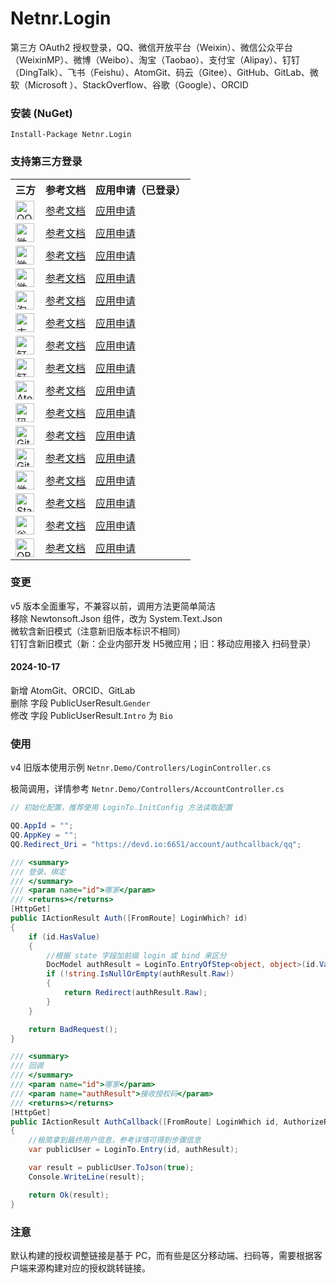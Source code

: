 # Netnr.Login
第三方 OAuth2 授权登录，QQ、微信开放平台（Weixin）、微信公众平台（WeixinMP）、微博（Weibo）、淘宝（Taobao）、支付宝（Alipay）、钉钉（DingTalk）、飞书（Feishu）、AtomGit、码云（Gitee）、GitHub、GitLab、微软（Microsoft ）、StackOverflow、谷歌（Google）、ORCID

### 安装 (NuGet)
```
Install-Package Netnr.Login
```

### 支持第三方登录
<table>
    <tr><th>三方</th><th>参考文档</th><th>应用申请（已登录）</th></tr>
    <tr>
        <td><img src="https://gs.zme.ink/static/login/qq.svg" height="30" title="QQ"></td>
        <td><a target="_blank" href="https://wiki.connect.qq.com/准备工作_oauth2-0">参考文档</a></td>
        <td><a target="_blank" href="https://connect.qq.com/manage.html">应用申请</a></td>
    </tr>
    <tr>
        <td><img src="https://gs.zme.ink/static/login/weixin.svg" height="30" title="微信开放平台/Weixin"></td>
        <td><a target="_blank" href="https://developers.weixin.qq.com/doc/oplatform/Website_App/WeChat_Login/Wechat_Login.html">参考文档</a></td>
        <td><a target="_blank" href="https://open.weixin.qq.com">应用申请</a></td>
    </tr>
    <tr>
        <td><img src="https://gs.zme.ink/static/login/weixinmp.svg" height="30" title="微信公众平台/WeixinMP"></td>
        <td><a target="_blank" href="https://developers.weixin.qq.com/doc/offiaccount/OA_Web_Apps/Wechat_webpage_authorization.html">参考文档</a></td>
        <td><a target="_blank" href="https://mp.weixin.qq.com">应用申请</a></td>
    </tr>
    <tr>
        <td><img src="https://gs.zme.ink/static/login/weibo.svg" height="30" title="微博/Weibo"></td>
        <td><a target="_blank" href="https://open.weibo.com/wiki/Connect/login">参考文档</a></td>
        <td><a target="_blank" href="https://open.weibo.com/apps">应用申请</a></td>
    </tr>
    <tr>
        <td><img src="https://gs.zme.ink/static/login/taobao.svg" height="30" title="淘宝"></td>
        <td><a target="_blank" href="https://open.taobao.com/doc.htm?docId=118&docType=1&spm=a219a.7395903.0.0.6a4239715JvKjW">参考文档</a></td>
        <td><a target="_blank" href="https://console.open.taobao.com/">应用申请</a></td>
    </tr>
    <tr>
        <td><img src="https://gs.zme.ink/static/login/alipay.svg" height="30" title="支付宝/Alipay"></td>
        <td><a target="_blank" href="https://opendocs.alipay.com/open/263/105809">参考文档</a></td>
        <td><a target="_blank" href="https://open.alipay.com/develop/manage">应用申请</a></td>
    </tr>
    <tr>
        <td><img src="https://gs.zme.ink/static/login/dingtalk.svg" height="30" title="钉钉/DingTalk"></td>
        <td><a target="_blank" href="https://open.dingtalk.com/document/tutorial/scan-qr-code-to-log-on-to-third-party-websites">参考文档</a></td>
        <td><a target="_blank" href="https://open-dev.dingtalk.com/#/loginMan">应用申请</a></td>
    </tr>
    <tr>
        <td><img src="https://gs.zme.ink/static/login/feishu.svg" height="30" title="钉钉/DingTalk"></td>
        <td><a target="_blank" href="https://open.feishu.cn/document/common-capabilities/sso/web-application-sso/web-app-overview">参考文档</a></td>
        <td><a target="_blank" href="https://open.feishu.cn/app">应用申请</a></td>
    </tr>
    <tr>
        <td><img src="https://gs.zme.ink/static/login/atomgit.svg" height="30" title="AtomGit"></td>
        <td><a target="_blank" href="https://docs.atomgit.com/oauth/">参考文档</a></td>
        <td><a target="_blank" href="https://atomgit.com">应用申请</a></td>
    </tr>
    <tr>
        <td><img src="https://gs.zme.ink/static/login/gitee.svg" height="30" title="码云/Gitee"></td>
        <td><a target="_blank" href="https://gitee.com/api/v5/oauth_doc">参考文档</a></td>
        <td><a target="_blank" href="https://gitee.com/oauth/applications">应用申请</a></td>
    </tr>
    <tr>
        <td><img src="https://gs.zme.ink/static/login/github.svg" height="30" title="GitHub"></td>
        <td><a target="_blank" href="https://docs.github.com/en/developers/apps/building-oauth-apps/authorizing-oauth-apps">参考文档</a></td>
        <td><a target="_blank" href="https://github.com/settings/developers">应用申请</a></td>
    </tr>
    <tr>
        <td><img src="https://gs.zme.ink/static/login/gitlab.svg" height="30" title="GitLab"></td>
        <td><a target="_blank" href="https://docs.gitlab.com/ee/api/oauth2.html">参考文档</a></td>
        <td><a target="_blank" href="https://gitlab.com/oauth/applications">应用申请</a></td>
    </tr>
    <tr>
        <td><img src="https://gs.zme.ink/static/login/microsoft.svg" height="30" title="微软/Microsoft"></td>
        <td><a target="_blank" href="https://docs.microsoft.com/zh-cn/azure/active-directory/develop/v2-oauth2-auth-code-flow">参考文档</a></td>
        <td><a target="_blank" href="https://portal.azure.com/#view/Microsoft_AAD_IAM/ActiveDirectoryMenuBlade/~/RegisteredApps">应用申请</a></td>
    </tr>
    <tr>
        <td><img src="https://gs.zme.ink/static/login/stackoverflow.svg" height="30" title="Stack Overflow"></td>
        <td><a target="_blank" href="https://api.stackexchange.com">参考文档</a></td>
        <td><a target="_blank" href="https://stackapps.com/apps/oauth/register">应用申请</a></td>
    </tr>
    <tr>
        <td><img src="https://gs.zme.ink/static/login/google.svg" height="30" title="谷歌/Google"></td>
        <td><a target="_blank" href="https://developers.google.com/identity/protocols/oauth2/web-server">参考文档</a></td>
        <td><a target="_blank" href="https://console.developers.google.com/apis/credentials">应用申请</a></td>
    </tr>
    <tr>
        <td><img src="https://gs.zme.ink/static/login/orcid.svg" height="30" title="ORCID"></td>
        <td><a target="_blank" href="https://github.com/ORCID/ORCID-Source/blob/main/orcid-web/ORCID_AUTH_WITH_OPENID_CONNECT.md">参考文档</a></td>
        <td><a target="_blank" href="https://orcid.org/developer-tools">应用申请</a></td>
    </tr>    
</table>

### 变更
v5 版本全面重写，不兼容以前，调用方法更简单简洁  
移除 Newtonsoft.Json 组件，改为 System.Text.Json  
微软含新旧模式（注意新旧版本标识不相同）  
钉钉含新旧模式（新：企业内部开发 H5微应用；旧：移动应用接入 扫码登录）  

#### 2024-10-17
新增 AtomGit、ORCID、GitLab  
删除 字段 PublicUserResult.`Gender`  
修改 字段 PublicUserResult.`Intro` 为 `Bio`  

### 使用
v4 旧版本使用示例 `Netnr.Demo/Controllers/LoginController.cs`

极简调用，详情参考 `Netnr.Demo/Controllers/AccountController.cs`
```csharp
// 初始化配置，推荐使用 LoginTo.InitConfig 方法读取配置

QQ.AppId = "";
QQ.AppKey = "";
QQ.Redirect_Uri = "https://devd.io:6651/account/authcallback/qq";
```

```csharp
/// <summary>
/// 登录、绑定
/// </summary>
/// <param name="id">哪家</param>
/// <returns></returns>
[HttpGet]
public IActionResult Auth([FromRoute] LoginWhich? id)
{
    if (id.HasValue)
    {
        //根据 state 字段加前缀 login 或 bind 来区分
        DocModel authResult = LoginTo.EntryOfStep<object, object>(id.Value, LoginStep.Authorize, stateCall: (state) => $"login_{state}");
        if (!string.IsNullOrEmpty(authResult.Raw))
        {
            return Redirect(authResult.Raw);
        }
    }

    return BadRequest();
}
```

```csharp
/// <summary>
/// 回调
/// </summary>
/// <param name="id">哪家</param>
/// <param name="authResult">接收授权码</param>
/// <returns></returns>
[HttpGet]
public IActionResult AuthCallback([FromRoute] LoginWhich id, AuthorizeResult authResult)
{
    //极简拿到最终用户信息，参考详情可得到步骤信息
    var publicUser = LoginTo.Entry(id, authResult);

    var result = publicUser.ToJson(true);
    Console.WriteLine(result);

    return Ok(result);
}
```

### 注意
默认构建的授权调整链接是基于 PC，而有些是区分移动端、扫码等，需要根据客户端来源构建对应的授权跳转链接。
